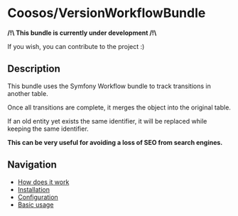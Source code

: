 # Coosos/VersionWorkflowBundle

**/!\ This bundle is currently under development /!\\**

If you wish, you can contribute to the project :)

## Description

This bundle uses the Symfony Workflow bundle to track transitions in another table. 

Once all transitions are complete, it merges the object into the original table. 

If an old entity yet exists the same identifier, it will be replaced while keeping the same identifier. 

**This can be very useful for avoiding a loss of SEO from search engines.**

## Navigation

* [How does it work](docs/how-does-it-work.md)
* [Installation](docs/install.md)
* [Configuration](docs/config.md)
* [Basic usage](docs/usage.md)
